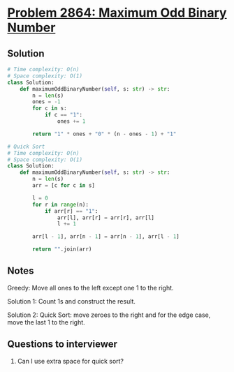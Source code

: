 # [Problem 2864: Maximum Odd Binary Number](https://leetcode.com/problems/maximum-odd-binary-number/)

## Solution

```py
# Time complexity: O(n)
# Space complexity: O(1)
class Solution:
    def maximumOddBinaryNumber(self, s: str) -> str:
        n = len(s)
        ones = -1
        for c in s:
            if c == "1":
                ones += 1

        return "1" * ones + "0" * (n - ones - 1) + "1"

# Quick Sort
# Time complexity: O(n)
# Space complexity: O(1)
class Solution:
    def maximumOddBinaryNumber(self, s: str) -> str:
        n = len(s)
        arr = [c for c in s]

        l = 0
        for r in range(n):
            if arr[r] == "1":
                arr[l], arr[r] = arr[r], arr[l]
                l += 1

        arr[l - 1], arr[n - 1] = arr[n - 1], arr[l - 1]

        return "".join(arr)
```

## Notes

Greedy: Move all ones to the left except one 1 to the right.

Solution 1: Count 1s and construct the result.

Solution 2: Quick Sort: move zeroes to the right and for the edge case, move the last 1 to the right.

## Questions to interviewer

1. Can I use extra space for quick sort?
